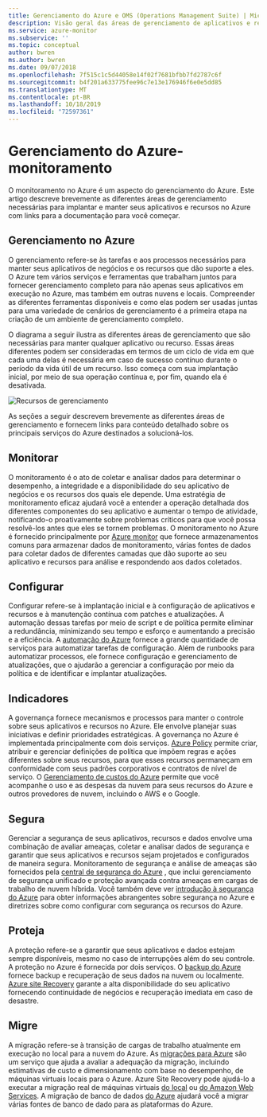 ```yaml
---
title: Gerenciamento do Azure e OMS (Operations Management Suite) | Microsoft Docs
description: Visão geral das áreas de gerenciamento de aplicativos e recursos do Azure com links para conteúdo em ferramentas de gerenciamento do Azure que foram previamente agrupadas como OMS (Operations Management Suite).
ms.service: azure-monitor
ms.subservice: ''
ms.topic: conceptual
author: bwren
ms.author: bwren
ms.date: 09/07/2018
ms.openlocfilehash: 7f515c1c5d44058e14f02f7681bfbb7fd2787c6f
ms.sourcegitcommit: b4f201a633775fee96c7e13e176946f6e0e5dd85
ms.translationtype: MT
ms.contentlocale: pt-BR
ms.lasthandoff: 10/18/2019
ms.locfileid: "72597361"
---
```

# <a name="azure-management---monitoring"></a>Gerenciamento do Azure-monitoramento

O monitoramento no Azure é um aspecto do gerenciamento do Azure.  Este artigo descreve brevemente as diferentes áreas de gerenciamento necessárias para implantar e manter seus aplicativos e recursos no Azure com links para a documentação para você começar.

## <a name="management-in-azure"></a>Gerenciamento no Azure

O gerenciamento refere-se às tarefas e aos processos necessários para manter seus aplicativos de negócios e os recursos que dão suporte a eles.  O Azure tem vários serviços e ferramentas que trabalham juntos para fornecer gerenciamento completo para não apenas seus aplicativos em execução no Azure, mas também em outras nuvens e locais.  Compreender as diferentes ferramentas disponíveis e como elas podem ser usadas juntas para uma variedade de cenários de gerenciamento é a primeira etapa na criação de um ambiente de gerenciamento completo.

O diagrama a seguir ilustra as diferentes áreas de gerenciamento que são necessárias para manter qualquer aplicativo ou recurso.  Essas áreas diferentes podem ser consideradas em termos de um ciclo de vida em que cada uma delas é necessária em caso de sucesso contínuo durante o período da vida útil de um recurso.  Isso começa com sua implantação inicial, por meio de sua operação contínua e, por fim, quando ela é desativada.

![Recursos de gerenciamento](media/management-overview/management-capabilities.png)


As seções a seguir descrevem brevemente as diferentes áreas de gerenciamento e fornecem links para conteúdo detalhado sobre os principais serviços do Azure destinados a solucioná-los.

## <a name="monitor"></a>Monitorar
O monitoramento é o ato de coletar e analisar dados para determinar o desempenho, a integridade e a disponibilidade do seu aplicativo de negócios e os recursos dos quais ele depende. Uma estratégia de monitoramento eficaz ajudará você a entender a operação detalhada dos diferentes componentes do seu aplicativo e aumentar o tempo de atividade, notificando-o proativamente sobre problemas críticos para que você possa resolvê-los antes que eles se tornem problemas. O monitoramento no Azure é fornecido principalmente por [Azure monitor](../azure-monitor/overview.md) que fornece armazenamentos comuns para armazenar dados de monitoramento, várias fontes de dados para coletar dados de diferentes camadas que dão suporte ao seu aplicativo e recursos para análise e respondendo aos dados coletados.

## <a name="configure"></a>Configurar
Configurar refere-se à implantação inicial e à configuração de aplicativos e recursos e à manutenção contínua com patches e atualizações.  A automação dessas tarefas por meio de script e de política permite eliminar a redundância, minimizando seu tempo e esforço e aumentando a precisão e a eficiência.  A [automação do Azure](../automation/automation-intro.md) fornece a grande quantidade de serviços para automatizar tarefas de configuração.  Além de runbooks para automatizar processos, ele fornece configuração e gerenciamento de atualizações, que o ajudarão a gerenciar a configuração por meio da política e de identificar e implantar atualizações.

## <a name="govern"></a>Indicadores
A governança fornece mecanismos e processos para manter o controle sobre seus aplicativos e recursos no Azure.  Ele envolve planejar suas iniciativas e definir prioridades estratégicas.  A governança no Azure é implementada principalmente com dois serviços.  [Azure Policy](../governance/policy/overview.md) permite criar, atribuir e gerenciar definições de política que impõem regras e ações diferentes sobre seus recursos, para que esses recursos permaneçam em conformidade com seus padrões corporativos e contratos de nível de serviço. O [Gerenciamento de custos do Azure](../cost-management/overview-cost-mgt.md) permite que você acompanhe o uso e as despesas da nuvem para seus recursos do Azure e outros provedores de nuvem, incluindo o AWS e o Google.

## <a name="secure"></a>Segura
Gerenciar a segurança de seus aplicativos, recursos e dados envolve uma combinação de avaliar ameaças, coletar e analisar dados de segurança e garantir que seus aplicativos e recursos sejam projetados e configurados de maneira segura.  Monitoramento de segurança e análise de ameaças são fornecidos pela [central de segurança do Azure](../security-center/security-center-intro.md) , que inclui gerenciamento de segurança unificado e proteção avançada contra ameaças em cargas de trabalho de nuvem híbrida.  Você também deve ver [introdução à segurança do Azure](../security/fundamentals/overview.md) para obter informações abrangentes sobre segurança no Azure e diretrizes sobre como configurar com segurança os recursos do Azure.


## <a name="protect"></a>Proteja
A proteção refere-se a garantir que seus aplicativos e dados estejam sempre disponíveis, mesmo no caso de interrupções além do seu controle.  A proteção no Azure é fornecida por dois serviços.  O [backup do Azure](../backup/backup-introduction-to-azure-backup.md) fornece backup e recuperação de seus dados na nuvem ou localmente.    [Azure site Recovery](../site-recovery/site-recovery-overview.md) garante a alta disponibilidade do seu aplicativo fornecendo continuidade de negócios e recuperação imediata em caso de desastre.

## <a name="migrate"></a>Migre 
A migração refere-se à transição de cargas de trabalho atualmente em execução no local para a nuvem do Azure.  As [migrações para Azure](../migrate/migrate-overview.md) são um serviço que ajuda a avaliar a adequação da migração, incluindo estimativas de custo e dimensionamento com base no desempenho, de máquinas virtuais locais para o Azure.  Azure Site Recovery pode ajudá-lo a executar a migração real de máquinas virtuais [do local](../site-recovery/migrate-tutorial-on-premises-azure.md) ou [do Amazon Web Services](../site-recovery/migrate-tutorial-aws-azure.md).  A migração de banco de dados [do Azure](../dms/dms-overview.md) ajudará você a migrar várias fontes de banco de dado para as plataformas do Azure.

